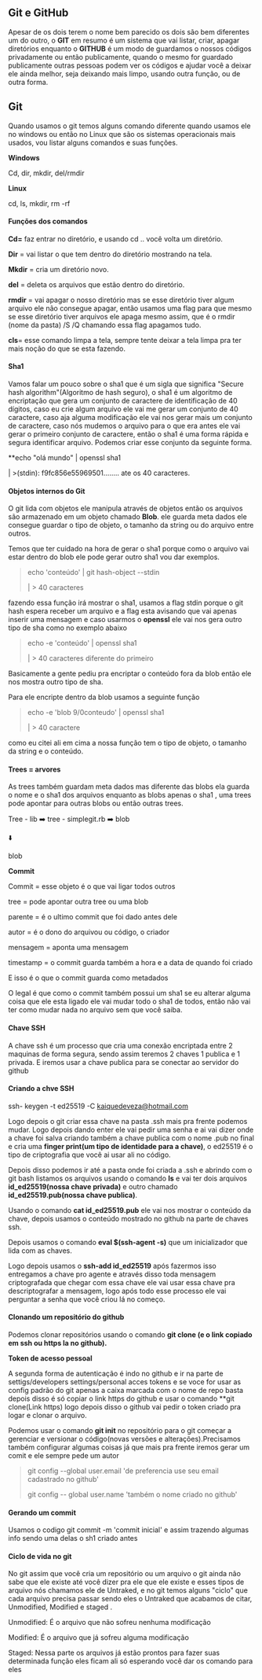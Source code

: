 ## Git e GitHub

Apesar de os dois terem o nome bem parecido os dois são bem diferentes um do outro, o **GIT** em resumo é um sistema que vai listar, criar, apagar diretórios enquanto o **GITHUB** é um modo de guardamos o nossos códigos privadamente ou então publicamente, quando o mesmo for guardado publicamente outras pessoas podem ver os códigos e ajudar você a deixar ele ainda melhor, seja deixando mais limpo, usando outra função, ou de outra forma.

## Git

Quando usamos o git temos alguns comando diferente quando usamos ele no windows ou então no Linux que são os sistemas operacionais mais usados, vou listar alguns comandos e suas funções.

**Windows**

Cd, dir, mkdir, del/rmdir

**Linux**

cd, ls, mkdir, rm -rf

#### Funções dos comandos 

**Cd=** faz entrar no diretório, e usando cd .. você volta um diretório.

**Dir** = vai listar o que tem dentro do diretório mostrando na tela.

**Mkdir** = cria um diretório novo. 

**del** = deleta os arquivos que estão dentro do diretório. 

**rmdir** = vai apagar o nosso diretório mas se esse diretório tiver algum arquivo ele não consegue apagar, então usamos uma flag para que mesmo se esse diretório tiver arquivos ele apaga mesmo assim, que é o rmdir (nome da pasta) /S /Q chamando essa flag apagamos tudo.

**cls**= esse comando limpa a tela, sempre tente deixar a tela limpa pra ter mais noção do que se esta fazendo.

#### Sha1

Vamos falar um pouco sobre o sha1 que é um sigla que significa "Secure hash algorithm"(Algoritmo de hash seguro), o sha1 é um algoritmo de encriptação  que gera um conjunto de caractere de identificação de 40 dígitos, caso eu crie algum arquivo ele vai me gerar um conjunto de 40 caractere, caso aja alguma modificação ele vai nos gerar mais um conjunto de caractere, caso nós mudemos o arquivo para o que era antes ele vai gerar o primeiro conjunto de caractere, então o sha1 é uma forma rápida e segura identificar arquivo. Podemos criar esse conjunto da seguinte forma.



**echo "olá mundo" | openssl sha1 

| >(stdin): f9fc856e55969501........ ate os 40 caracteres.

#### Objetos internos do Git 

O git lida com objetos ele manipula através de objetos então os arquivos são armazenado em um objeto chamado **Blob**. ele guarda meta dados ele consegue guardar o tipo de objeto, o tamanho da string ou do arquivo entre outros.

Temos que ter cuidado na hora de gerar o sha1 porque como o arquivo vai estar dentro do blob ele pode gerar outro sha1 vou dar exemplos.

> echo 'conteúdo' | git hash-object --stdin
>
> | > 40 caracteres

fazendo essa função irá mostrar o sha1, usamos a flag stdin porque o git hash espera receber um arquivo e a flag esta avisando que vai apenas inserir uma mensagem e caso usarmos o **openssl** ele vai nos gera outro tipo de sha como no exemplo abaixo

> echo -e 'conteúdo' | openssl sha1
>
> | > 40 caracteres diferente do primeiro

Basicamente a gente pediu pra encriptar o conteúdo fora da blob então ele nos mostra outro tipo de sha.

Para ele encripte dentro da blob usamos a seguinte função

> echo -e 'blob 9/0conteudo' | openssl sha1
>
> | > 40 caractere

 como eu citei ali em cima a nossa função tem o tipo de objeto, o tamanho da string e o conteúdo.

#### Trees = arvores 

As trees também guardam meta dados mas diferente das blobs ela guarda o nome e o sha1 dos arquivos enquanto as blobs apenas o sha1 , uma trees pode apontar para outras blobs ou então outras trees.



Tree  - lib :arrow_right: tree - simplegit.rb :arrow_right:  blob	

:arrow_down:

blob 



**Commit**

Commit = esse objeto é o que vai ligar todos outros

tree = pode apontar outra tree ou uma blob

parente = é o ultimo commit que foi dado antes dele

autor = é o dono do arquivou ou código, o criador

mensagem = aponta uma mensagem

timestamp = o commit guarda também a hora e a data de quando foi criado

E isso é o que o commit guarda como metadados



O legal é que como o commit também possui um sha1 se eu alterar alguma coisa que ele esta ligado ele vai mudar todo o sha1 de todos, então não vai ter como mudar nada no arquivo sem que você saiba.



#### Chave SSH

A chave ssh é um processo que cria uma conexão encriptada entre 2 maquinas de forma segura, sendo assim teremos 2 chaves 1 publica e 1 privada. E iremos usar a chave publica para se conectar ao servidor do github



#### Criando a chve SSH

ssh- keygen -t ed25519 -C kaiquedeveza@hotmail.com



Logo depois o git criar essa chave na pasta .ssh mais pra frente podemos mudar. Logo depois dando enter ele vai pedir uma senha e ai vai dizer onde a chave foi salva criando também a chave publica com o nome  .pub no final e cria uma **finger print(um tipo de identidade para a chave)**, o ed25519 é o tipo de criptografia que você ai usar ali no código.

Depois disso podemos ir até a pasta onde foi criada a .ssh e abrindo com o git bash listamos os arquivos usando o comando **ls** e vai ter dois arquivos **id_ed25519(nossa chave privada)** e outro chamado **id_ed25519.pub(nossa chave publica)**.

Usando o comando **cat id_ed25519.pub** ele vai nos mostrar o conteúdo da chave, depois usamos o conteúdo mostrado no github na parte de chaves ssh.

Depois usamos o comando **eval $(ssh-agent -s)** que um inicializador que lida com as chaves.

Logo depois usamos o **ssh-add id_ed25519** após fazermos isso entregamos a chave pro agente e através disso toda mensagem criptografada que chegar com essa chave ele vai usar essa chave pra descriptografar a mensagem, logo após todo esse processo ele vai perguntar a senha que você criou lá no começo.



#### Clonando um repositório do github 

Podemos clonar repositórios usando o comando **git clone (e o link copiado em ssh ou https la no github).**

**Token de acesso pessoal**

A segunda forma de autenticação é indo no github e ir na parte de settigs/developers settings/personal acces tokens e se voce for usar as config padrão do git apenas a caixa marcada com o nome de repo basta depois disso é só copiar o link https do github e usar o comando **git clone(Link https) logo depois disso o github vai pedir o token criado pra logar e clonar o arquivo.

Podemos usar o comando **git init** no repositório para o git começar a gerenciar e versionar o código(novas versões e alterações).Precisamos também configurar algumas coisas já que mais pra frente iremos gerar um comit e ele sempre pede um autor



> git config --global user.email 'de preferencia use seu email cadastrado no github'
>
> git config -- global user.name 'também o nome criado no github'

   

#### Gerando um commit 

Usamos o codigo git commit -m 'commit inicial' e assim trazendo algumas info sendo uma delas o sh1 criado antes



#### Ciclo de vida no git 

No git assim que você cria um repositório ou um arquivo o git ainda não sabe que ele existe até você dizer pra ele que ele existe e esses tipos de arquivo nós chamamos ele de Untraked, e no git temos alguns "ciclo" que cada arquivo precisa passar sendo eles o Untraked que acabamos de citar, Unmodified, Modified e staged .



Unmodified: É o arquivo que não sofreu nenhuma modificação



Modified: É o arquivo que já sofreu alguma modificação



Staged: Nessa parte os arquivos já estão prontos para fazer suas determinada função eles ficam ali só esperando você dar os comando para eles 
